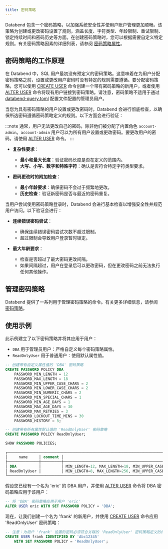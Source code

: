 ```yaml
---
title: 密码策略
---
```


Databend 包含一个密码策略，以加强系统安全性并使用户账户管理更加顺畅。该策略为创建或更改密码设置了规则，涵盖长度、字符类型、年龄限制、重试限制、锁定持续时间和密码历史等方面。在创建密码策略时，您可以根据需要自定义特定规则。有关密码策略因素的详细列表，请参阅 [密码策略属性](/sql/sql-commands/ddl/password-policy/create-password-policy#password-policy-attributes)。

## 密码策略的工作原理

在 Databend 中，SQL 用户最初没有预定义的密码策略。这意味着在为用户分配密码策略之前，设置或更改用户密码时没有特定的规则需要遵循。要分配密码策略，您可以使用 [CREATE USER](/sql/sql-commands/ddl/user/user-create-user) 命令创建一个带有密码策略的新用户，或者使用 [ALTER USER](/sql/sql-commands/ddl/user/user-alter-user) 命令将现有用户链接到密码策略。请注意，密码策略不适用于通过 [databend-query.toml](https://github.com/datafuselabs/databend/blob/main/scripts/distribution/configs/databend-query.toml) 配置文件配置的管理员用户。

当您为具有密码策略的用户设置或更改密码时，Databend 会进行彻底检查，以确保所选密码遵循密码策略定义的规则。以下方面会进行验证：

:::note
通常，用户无法更改自己的密码，除非他们被分配了内置角色 `account-admin`。`account-admin` 用户可以为所有用户设置或更改密码。要更改用户的密码，请使用 [ALTER USER](/sql/sql-commands/ddl/user/user-alter-user) 命令。
:::

- **复杂性要求**：
    - **最小和最大长度**：验证密码长度是否在定义的范围内。
    - **大写、小写、数字和特殊字符**：确认是否符合特定字符类型要求。

- **密码更改时的附加检查**：
    - **最小年龄要求**：确保密码不会过于频繁地更改。
    - **历史检查**：验证新密码是否与最近的密码重复。

当用户尝试使用密码策略登录时，Databend 会进行基本检查以增强安全性并规范用户访问。以下验证会进行：

- **连续错误密码尝试**：
    - 确保连续错误密码尝试次数不超过限制。
    - 超过限制会导致用户登录暂时锁定。

- **最大年龄要求**：
    - 检查是否超过了最大密码更改间隔。
    - 如果间隔超过，用户在登录后可以更改密码，但在更改密码之前无法执行任何其他操作。

## 管理密码策略

Databend 提供了一系列用于管理密码策略的命令。有关更多详细信息，请参阅 [密码策略](/sql/sql-commands/ddl/password-policy/)。

## 使用示例

此示例建立了以下密码策略并将其应用于用户：

- `DBA` 用于管理员用户：严格自定义每个密码策略属性。
- `ReadOnlyUser` 用于普通用户：使用默认属性值。

```sql
-- 创建带有自定义属性值的 'DBA' 密码策略
CREATE PASSWORD POLICY DBA
    PASSWORD_MIN_LENGTH = 12
    PASSWORD_MAX_LENGTH = 18
    PASSWORD_MIN_UPPER_CASE_CHARS = 2
    PASSWORD_MIN_LOWER_CASE_CHARS = 2
    PASSWORD_MIN_NUMERIC_CHARS = 2
    PASSWORD_MIN_SPECIAL_CHARS = 1
    PASSWORD_MIN_AGE_DAYS = 1
    PASSWORD_MAX_AGE_DAYS = 30
    PASSWORD_MAX_RETRIES = 3
    PASSWORD_LOCKOUT_TIME_MINS = 30
    PASSWORD_HISTORY = 5;

-- 创建带有所有属性默认值的 'ReadOnlyUser' 密码策略
CREATE PASSWORD POLICY ReadOnlyUser;

SHOW PASSWORD POLICIES;

┌──────────────────────────────────────────────────────────────────────────────────────────────────────────────────────────────────────────────────────────────────────────────────────────────────────────────────────────────────┐
│     name     │ comment │                                                                                                 options                                                                                                 │
├──────────────┼─────────┼─────────────────────────────────────────────────────────────────────────────────────────────────────────────────────────────────────────────────────────────────────────────────────────────────────────┤
│ DBA          │         │ MIN_LENGTH=12, MAX_LENGTH=18, MIN_UPPER_CASE_CHARS=2, MIN_LOWER_CASE_CHARS=2, MIN_NUMERIC_CHARS=2, MIN_SPECIAL_CHARS=1, MIN_AGE_DAYS=1, MAX_AGE_DAYS=30, MAX_RETRIES=3, LOCKOUT_TIME_MINS=30, HISTORY=5 │
│ ReadOnlyUser │         │ MIN_LENGTH=8, MAX_LENGTH=256, MIN_UPPER_CASE_CHARS=1, MIN_LOWER_CASE_CHARS=1, MIN_NUMERIC_CHARS=1, MIN_SPECIAL_CHARS=0, MIN_AGE_DAYS=0, MAX_AGE_DAYS=90, MAX_RETRIES=5, LOCKOUT_TIME_MINS=15, HISTORY=0 │
└──────────────────────────────────────────────────────────────────────────────────────────────────────────────────────────────────────────────────────────────────────────────────────────────────────────────────────────────────┘
```

假设您已经有一个名为 'eric' 的 DBA 用户，并使用 [ALTER USER](/sql/sql-commands/ddl/user/user-alter-user) 命令将 DBA 密码策略应用于该用户：

```sql
-- 将 'DBA' 密码策略应用于用户 'eric'
ALTER USER eric WITH SET PASSWORD POLICY = 'DBA';
```

现在，让我们创建一个名为 'frank' 的新用户，并使用 [CREATE USER](/sql/sql-commands/ddl/user/user-create-user) 命令应用 'ReadOnlyUser' 密码策略：

```sql
-- 注意：为用户 'frank' 设置的密码必须符合关联的 'ReadOnlyUser' 密码策略定义的约束。
CREATE USER frank IDENTIFIED BY 'Abc12345'
    WITH SET PASSWORD POLICY = 'ReadOnlyUser';
```